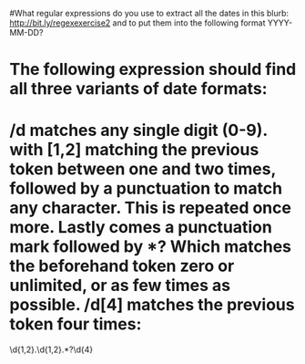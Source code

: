 #What regular expressions do you use to extract all the dates in this blurb: http://bit.ly/regexexercise2 and to put them into the following format YYYY-MM-DD?

# The following expression should find all three variants of date formats:

# /d matches any single digit (0-9). with [1,2] matching the previous token between one and two times, followed by a punctuation to match any character. This is repeated once more. Lastly comes a punctuation mark followed by *? Which matches the beforehand token zero or unlimited, or as few times as possible. /d[4] matches the previous token four times:

\d{1,2}.\d{1,2}.*?\d{4}

